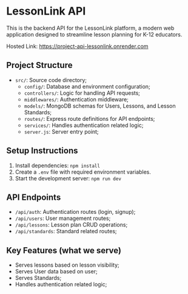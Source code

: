 # LessonLink API

This is the backend API for the LessonLink platform, a modern web application designed to streamline lesson planning for K-12 educators.

Hosted Link: https://project-api-lessonlink.onrender.com

## Project Structure
- `src/`: Source code directory;
    - `config/`: Database and environment configuration;
    - `controllers/`: Logic for handling API requests;
    - `middlewares/`: Authentication middleware;
    - `models/`: MongoDB schemas for Users, Lessons, and Lesson Standards;
    - `routes/`: Express route definitions for API endpoints;
    - `services/`: Handles authentication related logic;
    - `server.js`: Server entry point;

## Setup Instructions

1. Install dependencies: `npm install`
2. Create a `.env` file with required environment variables.
3. Start the development server: `npm run dev`

## API Endpoints

- `/api/auth`: Authentication routes (login, signup);
- `/api/users`: User management routes;
- `/api/lessons`: Lesson plan CRUD operations;
- `/api/standards`: Standard related routes;

## Key Features (what we serve)
- Serves lessons based on lesson visibility;
- Serves User data based on user;
- Serves Standards;
- Handles authentication related logic;
